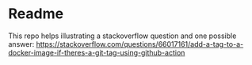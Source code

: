# Readme

This repo helps illustrating a stackoverflow question and one possible answer:
https://stackoverflow.com/questions/66017161/add-a-tag-to-a-docker-image-if-theres-a-git-tag-using-github-action
